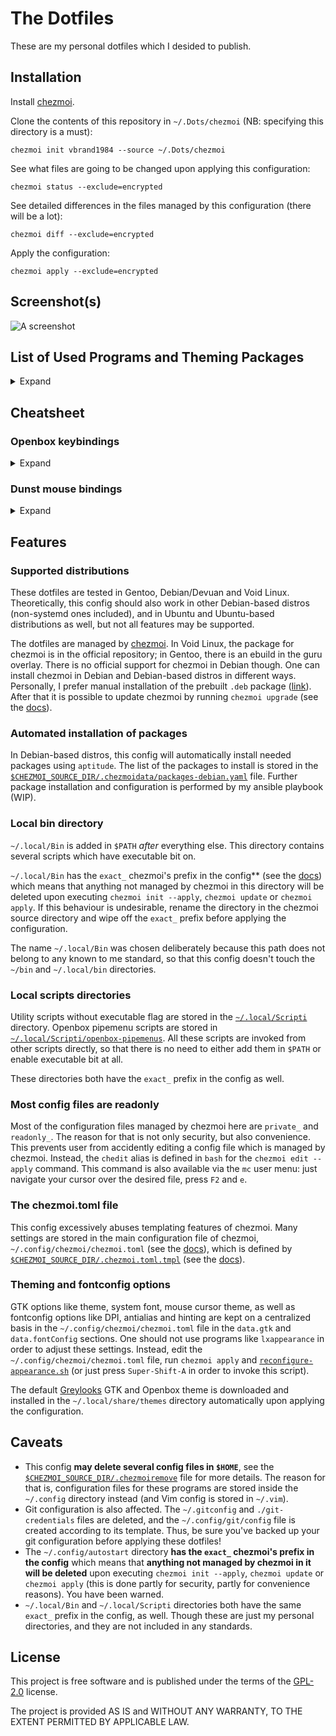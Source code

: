 # The Dotfiles

These are my personal dotfiles which I desided to publish.

## Installation

Install [chezmoi](https://www.chezmoi.io/install/).

Clone the contents of this repository in `~/.Dots/chezmoi` (NB: specifying this directory is a must):

```
chezmoi init vbrand1984 --source ~/.Dots/chezmoi
```

See what files are going to be changed upon applying this configuration:

```
chezmoi status --exclude=encrypted
```

See detailed differences in the files managed by this configuration (there will be a lot):

```
chezmoi diff --exclude=encrypted
```

Apply the configuration:

```
chezmoi apply --exclude=encrypted
```

## Screenshot(s)

![A screenshot](../assets/screenshots/screenshot01-gentoo.png?raw=true)

## List of Used Programs and Theming Packages

<details>
  <summary>Expand</summary>

<table>
    <tr><th colspan="2">Applications and utilities</th></tr>
    <tr><td>Dotfiles manager</td><td><a href="https://www.chezmoi.io/">chezmoi</a></td></tr>
    <tr><td>Window manager</td><td><a href="https://github.com/danakj/openbox">Openbox</a></td></tr>
    <tr><td>Panel</td><td><a href="https://github.com/o9000/tint2">Tint2</a></td></tr>
    <tr><td>X Compositor</td><td><a href="https://github.com/yshui/picom">picom</a></td></tr>
    <tr><td>Wallpaper manager</td><td><a href="https://github.com/l3ib/nitrogen">nitrogen</a></td></tr>
    <tr><td>System monitor</td><td><a href="https://github.com/brndnmtthws/conky">Conky</a></td></tr>
    <tr><td>Openbox menus</td><td><a href="https://github.com/trizen/obmenu-generator">obmenu-generator</a></td></tr>
    <tr><td>Application launcher</td><td><a href="https://github.com/davatorium/rofi">rofi</a></td></tr>
    <tr><td>Text processors</td><td><a href="https://github.com/vim/vim">Vim</a>, <a href="https://www.gnu.org/software/emacs/">Emacs</a></td></tr>
    <tr><td>Terminal emulator</td><td><a href="https://github.com/lxde/lxterminal">LXTerminal</a>, <a href="https://github.com/alacritty/alacritty">Alacritty</a></td></tr>
    <tr><td>File managers</td><td><a href="https://midnight-commander.org/">mc</a>, <a href="https://github.com/lxde/pcmanfm">PCManFM</a> or <a href="https://github.com/mate-desktop/caja">caja</a></td></tr>
    <tr><td>Sound volume</td><td><a href="https://github.com/Maato/volumeicon">volumeicon</a></td></tr>
    <tr><td>Clipboard manager</td><td><a href="https://github.com/CristianHenzel/ClipIt">ClipIt</a></td></tr>
    <tr><td>Screensaver</td><td><a href="https://www.jwz.org/xscreensaver/">XScreensaver</a></td></tr>
    <tr><td>X settings daemon</td><td><a href="https://codeberg.org/derat/xsettingsd">XSettingsD</a></td></tr>
    <tr><td>Calendar</td><td><a href="https://github.com/dmedvinsky/gsimplecal">Gsimplecal</a></td></tr>
    <tr><td>Screenshots</td><td><a href="https://github.com/dreamer/scrot">Scrot</a></td></tr>
    <tr><td>Miscellania</td><td><a href="https://codeberg.org/WhyNotHugo/caffeine-ng">Caffeine-ng</a>, <a href="https://github.com/jonls/redshift">Redshift</a></td></tr>
    <tr><th colspan="2">Theming</th></tr>
    <tr><td>GTK and Openbox theme</td><td><a href="https://github.com/vbrand1984/greylooks">Greylooks</a></td></tr>
    <tr><td>Icons</td><td><a href="https://github.com/PapirusDevelopmentTeam/papirus-icon-theme">Papirus-Light</a></td></tr>
    <tr><td>Mouse cursor</td><td>DMZ-White a.k.a. Vanilla-DMZ</td></tr>
    <tr><td>System font</td><td>Roboto Regular 11</td></tr>
    <tr><td>Monospace font</td><td>JetBrains Mono Medium</td></tr>
    <tr><td>Other fonts used</td><td>Ubuntu, DejaVu</td></tr>
</table>

</details>

## Cheatsheet

### Openbox keybindings

<details>
  <summary>Expand</summary>

<table>
    <tr>
        <th colspan="2">Application launchers</th>
    </tr>
    <tr><td>Super-Ctrl-B</td><td>Web Browser</td></tr>
    <tr><td>Super-Ctrl-C</td><td>LibreOffice Calc</td></tr>
    <tr><td>Super-Ctrl-E</td><td>Emacs client</td></tr>
    <tr><td>Super-Ctrl-F</td><td>File manager</td></tr>
    <tr><td>Super-Ctrl-I</td><td>LibreOffice Impress</td></tr>
    <tr><td>Super-Ctrl-O</td><td>Obconf</td></tr>
    <tr><td>Super-Ctrl-P</td><td>Pavucontrol</td></tr>
    <tr><td>Super-Ctrl-Q</td><td>Qalculate!</td></tr>
    <tr><td>Super-Ctrl-R</td><td>Tor Browser launcher</td></tr>
    <tr><td>Super-Ctrl-S</td><td>OBS-Studio</td></tr>
    <tr><td>Super-Ctrl-T</td><td>Terminal emulator</td></tr>
    <tr><td>Super-Ctrl-W</td><td>LibreOffice Writer</td></tr>
    <tr><td>Ctrl-Alt-Del</td><td>System monitor</td></tr>
    <tr>
        <th colspan="2">rofi</th>
    </tr>
    <tr><td>Super-Enter</td><td>run module (run a command)</td></tr>
    <tr><td>Super-Shift-Enter</td><td>drun module (run desktop application)</td></tr>
    <tr><td>Super-F1</td><td>calc module (not working in Debian-based installs)</td></tr>
    <tr><td>Super-Tab</td><td>window switching module</td></tr>
    <tr>
        <th colspan="2">Screenshots</th>
    </tr>
    <tr><td>PrtScr</td><td>Take a screenshot (fullscreen)</td></tr>
    <tr><td>Alt-PrtScr</td><td>Screenshot of the current window</td></tr>
    <tr><td>Ctrl-PrtScr</td><td>Screenshot of selection</td></tr>
    <tr><td>Super-PrtScr</td><td>Fullscreen screenshot with a 5 sec delay</td></tr>
    <tr><td>Super-Alt-PrtScr</td><td>Screenshot of the current window with a 5 sec delay</td></tr>
    <tr>
        <th colspan="2">Inherent Openbox stuff</th>
    </tr>
    <tr><td>Super-Shift-A</td><td>Reconfigure whole appearance</td></tr>
    <tr><td>Super-Shift-C</td><td>Reconfigure Openbox</td></tr>
    <tr><td>Super-Esc</td><td>Show Openbox menu</td></tr>
    <tr><td>Super-D</td><td>Show/hide desktop</td></tr>
    <tr>
        <th colspan="2">Session management</th>
    </tr>
    <tr><td>Super-Ctrl-L</td><td>Lock screen</td></tr>
    <tr><td>Super-Ctrl-Esc</td><td>Shutdown dialogue</td></tr>
    <tr><td>Super-Shift-Esc</td><td>Exit Openbox</td></tr>
    <tr>
        <th colspan="2">Navigating between desktops</th>
    </tr>
    <tr><td>Super-[1..4]</td><td>Go to desktop 1, 2, 3 or 4</td></tr>
    <tr><td>Super-Ctrl-Left</td><td>Go to the desktop to the left</td></tr>
    <tr><td>Super-Ctrl-Right</td><td>Go to the desktop to the right</td></tr>
    <tr><td>Super-Ctrl-Up</td><td>Go to the desktop above</td></tr>
    <tr><td>Super-Ctrl-Down</td><td>Go to the desktop below</td></tr>
    <tr>
        <th colspan="2">Moving windows between desktops</th>
    </tr>
    <tr><td>Super-Shift-[1..4]</td><td>Move current window to desktop 1, 2, 3 or 4</td></tr>
    <tr><td>Super-Shift-Left</td><td>Move current window to the desktop to the left</td></tr>
    <tr><td>Super-Shift-Right</td><td>Move current window to the desktop to the right</td></tr>
    <tr><td>Super-Shift-Up</td><td>Move current window to the desktop above</td></tr>
    <tr><td>Super-Shift-Down</td><td>Move current window to the desktop below</td></tr>
    <tr>
        <th colspan="2">Window handling</th>
    </tr>
    <tr><td>Alt-F4, Super-Q</td><td>Close current window</td></tr>
    <tr><td>Alt-Esc</td><td>Drown the window into the bottom of the stack</td></tr>
    <tr><td>Alt-Space</td><td>Show window&#39;s context menu</td></tr>
    <tr><td>Super-F</td><td>Toggle fullscreen</td></tr>
    <tr><td>Super-I</td><td>Iconify current window</td></tr>
    <tr><td>Super-M</td><td>Toggle maximize</td></tr>
    <tr><td>Super-O</td><td>Toggle omnipresent</td></tr>
    <tr><td>Alt-Tab</td><td>Switch to the next window</td></tr>
    <tr><td>Ctrl-Alt-Tab</td><td>Switch to the previous window</td></tr>
    <tr>
        <th colspan="2">(Semi)-Tiling</th>
    </tr>
    <tr><td>Super-Left</td><td>Shift current window to the left half of the screen</td></tr>
    <tr><td>Super-Right</td><td>Shift current window to the right half of the screen</td></tr>
    <tr><td>Super-Up</td><td>Shift current window to the top half of the screen</td></tr>
    <tr><td>Super-Down</td><td>Shift current window to the bottom half of the screen</td></tr>
    <tr><td>Super-Home</td><td>Shift current window to the upper-left corner of the screen</td></tr>
    <tr><td>Super-PageUp</td><td>Shift current window to the upper-right corner of the screen</td></tr>
    <tr><td>Super-PageDown</td><td>Shift current window to the bottom-right corner of the screen</td></tr>
    <tr><td>Super-End</td><td>Shift current window to the bottom-left corner of the screen</td></tr>
</table>

</details>

### Dunst mouse bindings

<details>
  <summary>Expand</summary>

* Left click: Open context menu for actions and URLs.
* Right click: Close current notification.
* Middle click: Close all notifications.

</details>

## Features

### Supported distributions
These dotfiles are tested in Gentoo, Debian/Devuan and Void Linux. Theoretically, this config should also work in other Debian-based distros (non-systemd ones included), and in Ubuntu and Ubuntu-based distributions as well, but not all features may be supported.

The dotfiles are managed by [chezmoi](https://www.chezmoi.io/). In Void Linux, the package for chezmoi is in the official repository; in Gentoo, there is an ebuild in the guru overlay. There is no official support for chezmoi in Debian though. One can install chezmoi in Debian and Debian-based distros in different ways. Personally, I prefer manual installation of the prebuilt `.deb` package ([link](https://www.chezmoi.io/install/#download-a-pre-built-linux-package)). After that it is possible to update chezmoi by running `chezmoi upgrade` (see the [docs](https://www.chezmoi.io/reference/commands/upgrade/)).  

### Automated installation of packages
In Debian-based distros, this config will automatically install needed packages using `aptitude`. The list of the packages to install is stored in the [`$CHEZMOI_SOURCE_DIR/.chezmoidata/packages-debian.yaml`](home/.chezmoidata/packages-deb.yaml) file. Further package installation and configuration is performed by my ansible playbook (WIP).

### Local bin directory
`~/.local/Bin` is added in `$PATH` _after_ everything else. This directory contains several scripts which have executable bit on.

`~/.local/Bin` has the `exact_` chezmoi's prefix in the config** (see the [docs](https://www.chezmoi.io/reference/source-state-attributes/)) which means that anything not managed by chezmoi in this directory will be deleted upon executing `chezmoi init --apply`, `chezmoi update` or `chezmoi apply`. If this behaviour is undesirable, rename the directory in the chezmoi source directory and wipe off the `exact_` prefix before applying the configuration.

The name `~/.local/Bin` was chosen deliberately because this path does not belong to any known to me standard, so that this config doesn't touch the `~/bin` and `~/.local/bin` directories.

### Local scripts directories
Utility scripts without executable flag are stored in the [`~/.local/Scripti`](home/exact_private_dot_Scripti) directory. Openbox pipemenu scripts are stored in [`~/.local/Scripti/openbox-pipemenus`](home/exact_private_dot_Scripti/exact_private_openbox-menus). All these scripts are invoked from other scripts directly, so that there is no need to either add them in `$PATH` or enable executable bit at all.

These directories both have the `exact_` prefix in the config as well.

### Most config files are readonly
Most of the configuration files managed by chezmoi here are `private_` and `readonly_`. The reason for that is not only security, but also convenience. This prevents user from accidently editing a config file which is managed by chezmoi. Instead, the `chedit` alias is defined in `bash` for the `chezmoi edit --apply` command. This command is also available via the `mc` user menu: just navigate your cursor over the desired file, press `F2` and `e`.

### The chezmoi.toml file
This config excessively abuses templating features of chezmoi. Many settings are stored in the main configuration file of chezmoi, `~/.config/chezmoi/chezmoi.toml` (see the [docs](https://www.chezmoi.io/reference/configuration-file/)), which is defined by [`$CHEZMOI_SOURCE_DIR/.chezmoi.toml.tmpl`](home/.chezmoi.toml.tmpl) (see the [docs](https://www.chezmoi.io/reference/special-files-and-directories/chezmoi-format-tmpl/)).

### Theming and fontconfig options
GTK options like theme, system font, mouse cursor theme, as well as fontconfig options like DPI, antialias and hinting are kept on a centralized basis in the `~/.config/chezmoi/chezmoi.toml` file in the `data.gtk` and `data.fontConfig` sections. One should not use programs like `lxappearance` in order to adjust these settings. Instead, edit the `~/.config/chezmoi/chezmoi.toml` file, run `chezmoi apply` and [`reconfigure-appearance.sh`](home/private_dot_local/exact_private_bin/private_readonly_executable_reconfigure-appearance.sh.tmpl) (or just press `Super-Shift-A` in order to invoke this script).

The default [Greylooks](https://github.com/vbrand1984/greylooks) GTK and Openbox theme is downloaded and installed in the `~/.local/share/themes` directory automatically upon applying the configuration.

## Caveats

* This config **may delete several config files in `$HOME`**, see the [`$CHEZMOI_SOURCE_DIR/.chezmoiremove`](home/.chezmoiremove) file for more details. The reason for that is, configuration files for these programs are stored inside the `~/.config` directory instead (and Vim config is stored in `~/.vim`).
* Git configuration is also affected. The `~/.gitconfig` and `./git-credentials` files are deleted, and the `~/.config/git/config` file is created according to its template. Thus, be sure you've backed up your git configuration before applying these dotfiles!
* The `~/.config/autostart` directory **has the `exact_` chezmoi's prefix in the config** which means that **anything not managed by chezmoi in it will be deleted** upon executing `chezmoi init --apply`, `chezmoi update` or `chezmoi apply` (this is done partly for security, partly for convenience reasons). You have been warned.
* `~/.local/Bin` and `~/.local/Scripti` directories both have the same `exact_` prefix in the config, as well. Though these are just my personal directories, and they are not included in any standards.

## License
This project is free software and is published under the terms of the [GPL-2.0](https://www.gnu.org/licenses/old-licenses/gpl-2.0.en.html) license.

The project is provided AS IS and WITHOUT ANY WARRANTY, TO THE EXTENT PERMITTED BY APPLICABLE LAW.
